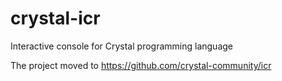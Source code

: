 # crystal-icr
Interactive console for Crystal programming language

The project moved to https://github.com/crystal-community/icr
